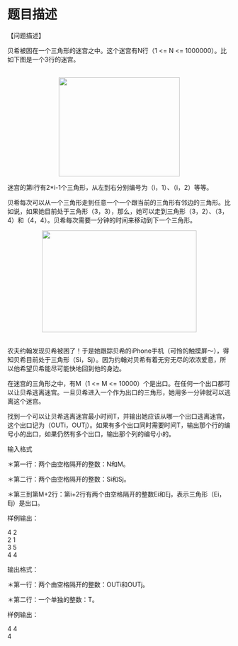 # 题目描述


<p>
【问题描述】
</p>
<p>
贝希被困在一个三角形的迷宫之中。这个迷宫有N行（1 &lt;= N &lt;= 1000000）。比如下图是一个3行的迷宫。
</p>
<p align="center">
<br/>
<img alt="" src="http://www.lydsy.com/JudgeOnline/images/1772_1.jpg" height="224" width="273"/>
</p>
<p>
迷宫的第i行有2*i-1个三角形，从左到右分别编号为（i，1）、（i，2）等等。
</p>
<p>
贝希每次可以从一个三角形走到任意一个一个跟当前的三角形有邻边的三角形。比如说，如果她目前处于三角形（3，3），那么，她可以走到三角形（3，2）、（3，4）和（4，4）。贝希每次需要一分钟的时间来移动到下一个三角形。
</p>
<p align="center">
<img alt="" src="http://www.lydsy.com/JudgeOnline/images/1772_2.jpg" height="230" width="349"/><br/>
 
</p>
<p>
农夫约翰发现贝希被困了！于是她跟踪贝希的iPhone手机（可怜的触摸屏～），得知贝希目前处于三角形（Si，Sj）。因为约翰对贝希有着无穷无尽的浓浓爱意，所以他希望贝希能尽可能快地回到他的身边。
</p>
<p>
在迷宫的三角形之中，有M（1 &lt;= M &lt;= 10000）个是出口。在任何一个出口都可以让贝希逃离迷宫。一旦贝希进入一个作为出口的三角形，她用多一分钟就可以逃离这个迷宫。
</p>
<p>
找到一个可以让贝希逃离迷宫最小时间T，并输出她应该从哪一个出口逃离迷宫，这个出口记为（OUTi，OUTj）。如果有多个出口同时需要时间T，输出那个行的编号小的出口，如果仍然有多个出口，输出那个列的编号小的。
</p>
<p>
输入格式
</p>
<p>
＊第一行：两个由空格隔开的整数：N和M。
</p>
<p>
＊第二行：两个由空格隔开的整数：Si和Sj。
</p>
<p>
＊第三到第M+2行：第i+2行有两个由空格隔开的整数Ei和Ej，表示三角形（Ei，Ej）是出口。
</p>
<p>
样例输出：
</p>
<p>
4 2<br/>
2 1<br/>
3 5<br/>
4 4
</p>
<p>
输出格式：
</p>
<p>
＊第一行：两个由空格隔开的整数：OUTi和OUTj。
</p>
<p>
＊第二行：一个单独的整数：T。
</p>
<p>
样例输出：
</p>
<p>
4 4<br/>
4<br/>
 
</p>
